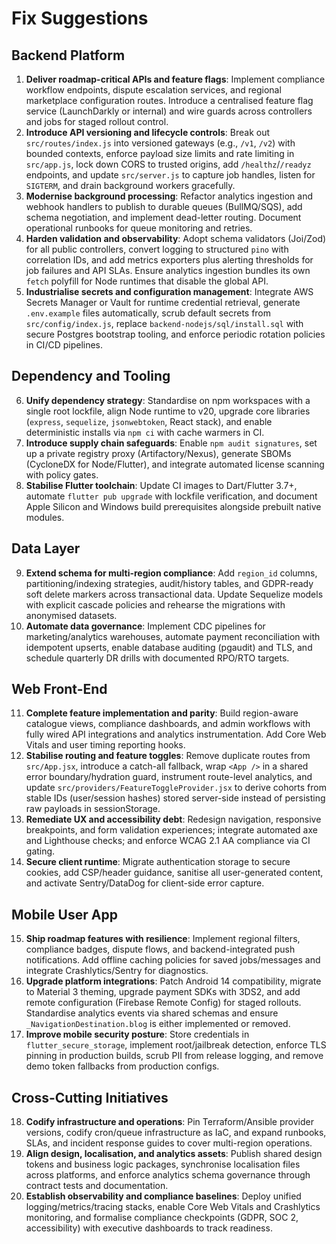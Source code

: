 # Fix Suggestions

## Backend Platform
1. **Deliver roadmap-critical APIs and feature flags**: Implement compliance workflow endpoints, dispute escalation services, and regional marketplace configuration routes. Introduce a centralised feature flag service (LaunchDarkly or internal) and wire guards across controllers and jobs for staged rollout control.
2. **Introduce API versioning and lifecycle controls**: Break out `src/routes/index.js` into versioned gateways (e.g., `/v1`, `/v2`) with bounded contexts, enforce payload size limits and rate limiting in `src/app.js`, lock down CORS to trusted origins, add `/healthz`/`/readyz` endpoints, and update `src/server.js` to capture job handles, listen for `SIGTERM`, and drain background workers gracefully.
3. **Modernise background processing**: Refactor analytics ingestion and webhook handlers to publish to durable queues (BullMQ/SQS), add schema negotiation, and implement dead-letter routing. Document operational runbooks for queue monitoring and retries.
4. **Harden validation and observability**: Adopt schema validators (Joi/Zod) for all public controllers, convert logging to structured `pino` with correlation IDs, and add metrics exporters plus alerting thresholds for job failures and API SLAs. Ensure analytics ingestion bundles its own `fetch` polyfill for Node runtimes that disable the global API.
5. **Industrialise secrets and configuration management**: Integrate AWS Secrets Manager or Vault for runtime credential retrieval, generate `.env.example` files automatically, scrub default secrets from `src/config/index.js`, replace `backend-nodejs/sql/install.sql` with secure Postgres bootstrap tooling, and enforce periodic rotation policies in CI/CD pipelines.

## Dependency and Tooling
6. **Unify dependency strategy**: Standardise on npm workspaces with a single root lockfile, align Node runtime to v20, upgrade core libraries (`express`, `sequelize`, `jsonwebtoken`, React stack), and enable deterministic installs via `npm ci` with cache warmers in CI.
7. **Introduce supply chain safeguards**: Enable `npm audit signatures`, set up a private registry proxy (Artifactory/Nexus), generate SBOMs (CycloneDX for Node/Flutter), and integrate automated license scanning with policy gates.
8. **Stabilise Flutter toolchain**: Update CI images to Dart/Flutter 3.7+, automate `flutter pub upgrade` with lockfile verification, and document Apple Silicon and Windows build prerequisites alongside prebuilt native modules.

## Data Layer
9. **Extend schema for multi-region compliance**: Add `region_id` columns, partitioning/indexing strategies, audit/history tables, and GDPR-ready soft delete markers across transactional data. Update Sequelize models with explicit cascade policies and rehearse the migrations with anonymised datasets.
10. **Automate data governance**: Implement CDC pipelines for marketing/analytics warehouses, automate payment reconciliation with idempotent upserts, enable database auditing (pgaudit) and TLS, and schedule quarterly DR drills with documented RPO/RTO targets.

## Web Front-End
11. **Complete feature implementation and parity**: Build region-aware catalogue views, compliance dashboards, and admin workflows with fully wired API integrations and analytics instrumentation. Add Core Web Vitals and user timing reporting hooks.
12. **Stabilise routing and feature toggles**: Remove duplicate routes from `src/App.jsx`, introduce a catch-all fallback, wrap `<App />` in a shared error boundary/hydration guard, instrument route-level analytics, and update `src/providers/FeatureToggleProvider.jsx` to derive cohorts from stable IDs (user/session hashes) stored server-side instead of persisting raw payloads in sessionStorage.
13. **Remediate UX and accessibility debt**: Redesign navigation, responsive breakpoints, and form validation experiences; integrate automated axe and Lighthouse checks; and enforce WCAG 2.1 AA compliance via CI gating.
14. **Secure client runtime**: Migrate authentication storage to secure cookies, add CSP/header guidance, sanitise all user-generated content, and activate Sentry/DataDog for client-side error capture.

## Mobile User App
15. **Ship roadmap features with resilience**: Implement regional filters, compliance badges, dispute flows, and backend-integrated push notifications. Add offline caching policies for saved jobs/messages and integrate Crashlytics/Sentry for diagnostics.
16. **Upgrade platform integrations**: Patch Android 14 compatibility, migrate to Material 3 theming, upgrade payment SDKs with 3DS2, and add remote configuration (Firebase Remote Config) for staged rollouts. Standardise analytics events via shared schemas and ensure `_NavigationDestination.blog` is either implemented or removed.
17. **Improve mobile security posture**: Store credentials in `flutter_secure_storage`, implement root/jailbreak detection, enforce TLS pinning in production builds, scrub PII from release logging, and remove demo token fallbacks from production configs.

## Cross-Cutting Initiatives
18. **Codify infrastructure and operations**: Pin Terraform/Ansible provider versions, codify cron/queue infrastructure as IaC, and expand runbooks, SLAs, and incident response guides to cover multi-region operations.
19. **Align design, localisation, and analytics assets**: Publish shared design tokens and business logic packages, synchronise localisation files across platforms, and enforce analytics schema governance through contract tests and documentation.
20. **Establish observability and compliance baselines**: Deploy unified logging/metrics/tracing stacks, enable Core Web Vitals and Crashlytics monitoring, and formalise compliance checkpoints (GDPR, SOC 2, accessibility) with executive dashboards to track readiness.
